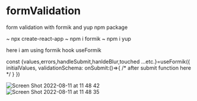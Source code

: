 # formValidation
form validation with formik and yup npm package

~ npx create-react-app <your-app-name>
~ npm i formik
~ npm i yup

here i am using formik hook useFormik

const {values,errors,handleSubmit,hanldeBlur,touched ...etc.}=useFormik({
  initialValues,
  validationSchema: <Yup validatoin schema>
  onSubmit:()=>{
  /* after submit function here */
  }
})

![Screen Shot 2022-08-11 at 11 48 42](https://user-images.githubusercontent.com/59451476/184080203-e1f2b4f5-ccb9-48bd-8c91-b85e72b0ffec.png)
![Screen Shot 2022-08-11 at 11 48 35](https://user-images.githubusercontent.com/59451476/184080211-559e4bef-422c-4462-9f8d-c4a3e46e075c.png)
